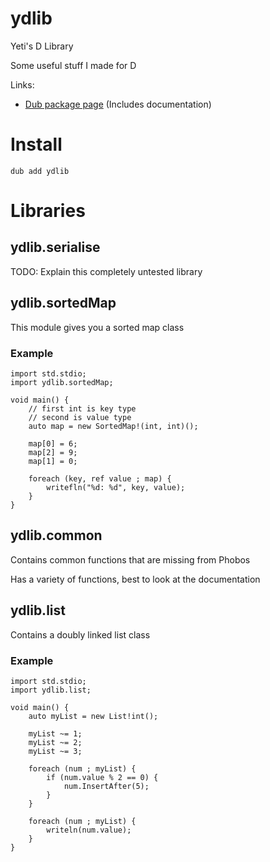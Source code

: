# ydlib
Yeti's D Library

Some useful stuff I made for D

Links:
- [Dub package page](https://code.dlang.org/packages/ydlib) (Includes documentation)

# Install
```
dub add ydlib
```

# Libraries
## ydlib.serialise
TODO: Explain this completely untested library

## ydlib.sortedMap
This module gives you a sorted map class

### Example
```
import std.stdio;
import ydlib.sortedMap;

void main() {
	// first int is key type
	// second is value type
	auto map = new SortedMap!(int, int)();

	map[0] = 6;
	map[2] = 9;
	map[1] = 0;

	foreach (key, ref value ; map) {
		writefln("%d: %d", key, value);
	}
}
```

## ydlib.common
Contains common functions that are missing from Phobos

Has a variety of functions, best to look at the documentation

## ydlib.list
Contains a doubly linked list class

### Example
```
import std.stdio;
import ydlib.list;

void main() {
	auto myList = new List!int();

	myList ~= 1;
	myList ~= 2;
	myList ~= 3;

	foreach (num ; myList) {
		if (num.value % 2 == 0) {
			num.InsertAfter(5);
		}
	}

	foreach (num ; myList) {
		writeln(num.value);
	}
}
```
